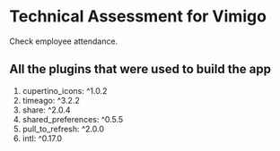 # Technical Assessment for Vimigo

Check employee attendance.

## All the plugins that were used to build the app

1. cupertino_icons: ^1.0.2
2. timeago: ^3.2.2
3. share: ^2.0.4
4. shared_preferences: ^0.5.5
5. pull_to_refresh: ^2.0.0
6. intl: ^0.17.0
